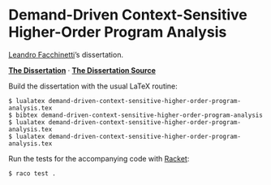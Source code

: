 Demand-Driven Context-Sensitive Higher-Order Program Analysis
=============================================================

[Leandro Facchinetti](https://www.leafac.com)’s dissertation.

[**The Dissertation**](demand-driven-context-sensitive-higher-order-program-analysis.pdf) · [**The Dissertation Source**](demand-driven-context-sensitive-higher-order-program-analysis.tex)

Build the dissertation with the usual LaTeX routine:

```console
$ lualatex demand-driven-context-sensitive-higher-order-program-analysis.tex
$ bibtex demand-driven-context-sensitive-higher-order-program-analysis
$ lualatex demand-driven-context-sensitive-higher-order-program-analysis.tex
$ lualatex demand-driven-context-sensitive-higher-order-program-analysis.tex
```

Run the tests for the accompanying code with [Racket](https://racket-lang.org):

```console
$ raco test .
```
